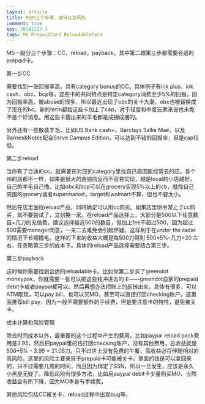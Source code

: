 ```yaml
---
layout: article
title: MS的三个步骤、成分以及风险
comment: true
key: 20141227.3
tags: MS PrepaidCard ReloadableCard
---
```


MS一般分三个步骤：CC，reload，payback。其中第二跟第三步都需要合适的prepaid卡。

第一步CC

需要找到一张回报率高，具有category bonus的CC。具体例子有ink plus、ink cash、obc、bcp等，这些卡的共同特点是特定category消费至少5%的回报。因为回报率高，被abuse的很多，所以最近出现了obc的关卡大潮，obc也被替换成了现在的bc。新的term都给这些卡加上了cap，对于轻度和中度玩家来说也未免不是个好消息。用这些卡撸出来的羊毛都是成捆成捆的。

另外还有一些散装羊毛，比如US Bank cash+，Barclays Sallie Mae，以及Barnes&Noble配合Serve Campus Edition，可以达到不错的回报率，但是cap较低。

第二步reload

当你有了合适的cc，就需要在对应的category里找自己周围能经常去的店。各个州的店都不一样，如果是很大的连锁店反而不容易实现，越是local的小店越好，自己的羊毛自己撸。比如obc和bcp可以在grocery实现5%以上的cb，就找自己周围的grocery或者supermarket，target和walmart不算，但也不要太小。

然后在店里面找reload产品，同时确定可以用cc购买。如果店里明令禁止了cc购买，就不要尝试了，立刻换一家。在reload产品选择上，大部分是500以下任意数目+几刀的充值费。建议选择接近500的数目，但加上fee不超过500，因为超过500需要manager同意，一来二去难免会引起怀疑。这样利于在under the radar的情况下长期撸毛。这样的下来的收益大概是每500刀得到 500*5%-几刀=20 左右，在忽略第三步的成本下。具体的reload产品选择需要结合第三步。

第三步payback

这时候你需要找到合适的reloadable卡。比如你第二步买了greendot moneypak，你就需要一张可以把这些钱冲进去的卡——greendot自家的prepaid debit卡或者paypal都可以。然后再想办法把账上的前转出来。具体有很多，可以ATM取现，可以pay bill，也可以买MO，甚至可以直接打回checking账户。这里面推荐bill pay，因为一般不需要额外的手续费，但是要注意卡的特性，避免被关卡。

成本计算和风险管理

除去时间成本以外，最重要的这个过程中产生的费用。比如paypal reload pack费用是3.95，然后把paypal里的钱打回checking账户，没有其他费用，总收益就是500*5% - 3.95 = 21.05刀。只不过世上没有免费的午餐，高收益必将伴随相对的高风险。这里的风险主要来自于prepaid卡可能被关卡。里面的钱是可以拿回来的，只不过需要几周的时间，而且因为绑定了SSN，所以一旦发生，应该是永久小黑屋无疑了。降低风险有很多方法，比如用paypal debit卡少量购买MO，当然收益会有所下降，因为MO本身有手续费。

其他风险包括CC被关卡，reload过程中出现bug等。
